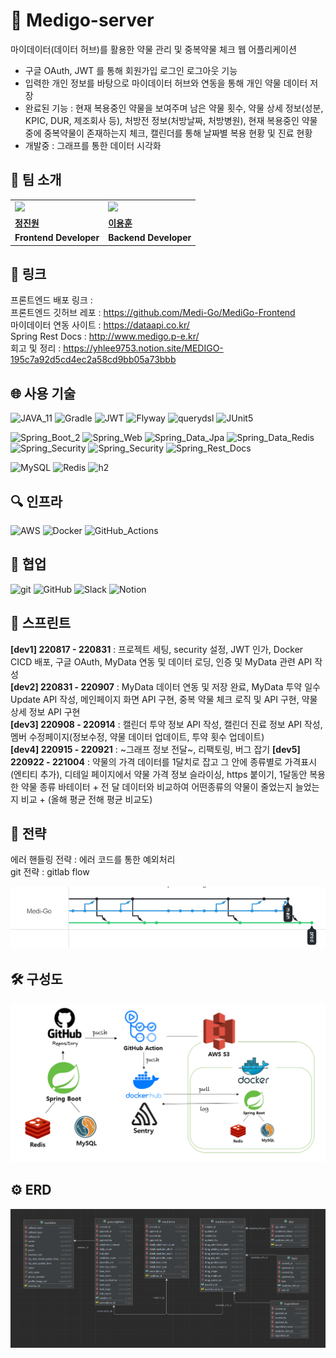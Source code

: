 # 💊 Medigo-server
마이데이터(데이터 허브)를 활용한 약물 관리 및 중복약물 체크 웹 어플리케이션

- 구글 OAuth, JWT 를 통해 회원가입 로그인 로그아웃 기능
- 입력한 개인 정보를 바탕으로 마이데이터 허브와 연동을 통해 개인 약물 데이터 저장
- 완료된 기능 : 현재 복용중인 약물을 보여주며 남은 약물 횟수, 약물 상세 정보(성분, KPIC, DUR, 제조회사 등), 처방전 정보(처방날짜, 처방병원), 현재 복용중인 약물중에 중복약물이 존재하는지 체크, 캘린더를 통해 날짜별 복용 현황 및 진료 현황 
- 개발중 : 그래프를 통한 데이터 시각화

## 👬 팀 소개

<table align=center >
  <tr>
      <td>
        <a href="https://github.com/Jin1won">
            <img src="https://avatars.githubusercontent.com/u/76507701?v=4" width="150px" />
        </a>
    </td>
    <td>
        <a href="https://github.com/YHLEE9753">
            <img src="https://avatars.githubusercontent.com/u/71916223?v=4" width="150px" />
        </a>
    </td>
  </tr>
  <tr>
    <td><b> <a href="https://github.com/Jin1won">정진원</b></td>
    <td><b><a href="https://github.com/YHLEE9753">이용훈</b></td>
  </tr>
  <tr>
    <td><b>Frontend Developer</b></td>
    <td><b>Backend Developer</b></td>
  </tr>
</table>

## 🔗 링크
프론트엔드 배포 링크 : <br>
프론트엔드 깃허브 레포 : https://github.com/Medi-Go/MediGo-Frontend <br>
마이데이터 연동 사이트 : https://dataapi.co.kr/ <br>
Spring Rest Docs : http://www.medigo.p-e.kr/ <br>
회고 및 정리 : https://yhlee9753.notion.site/MEDIGO-195c7a92d5cd4ec2a58cd9bb05a73bbb

## 🌐 사용 기술

![JAVA_11](https://img.shields.io/badge/JAVA_17-blue?style=flat&logo=OpenJDK&logoColor=000000)
![Gradle](https://img.shields.io/badge/Gradle_7.5-02303A.svg?style=Plastic&logo=Gradle&logoColor=white)
![JWT](https://img.shields.io/badge/JWT-black?style=Plastic&logo=JSON%20web%20tokens)
![Flyway](https://img.shields.io/badge/flyway-white.svg?style=Plastic&logo=Flyway&logoColor=red)
![querydsl](https://img.shields.io/badge/querydsl-black.svg?style=Plastic&logo=Elastic&logoColor=white)
![JUnit5](https://img.shields.io/badge/JUnit5-white?style=Plastic&logo=JUnit5)

![Spring_Boot_2](https://img.shields.io/badge/Spring_Boot_2.7.3-%236DB33F.svg?style=Plastic&logo=SpringBoot&logoColor=white)
![Spring_Web](https://img.shields.io/badge/Spring_Web-%236DB33F.svg?style=Plastic&logo=spring&logoColor=white)
![Spring_Data_Jpa](https://img.shields.io/badge/Spring_Data_Jpa-%236DB33F.svg?style=Plastic&logo=spring&logoColor=white)
![Spring_Data_Redis](https://img.shields.io/badge/Spring_Data_Redis-%236DB33F.svg?style=Plastic&logo=springsecurity&logoColor=white)
![Spring_Security](https://img.shields.io/badge/Spring_Security-%236DB33F.svg?style=Plastic&logo=springsecurity&logoColor=white)
![Spring_Security](https://img.shields.io/badge/Spring_OAuth2_Client-%236DB33F.svg?style=Plastic&logo=springsecurity&logoColor=white)
![Spring_Rest_Docs](https://img.shields.io/badge/Spring_Rest--Docs-%236DB33F.svg?style=Plastic&logo=Asciidoctor&logoColor=white)

![MySQL](https://img.shields.io/badge/mysql-%23121011.svg?style=Plastic&logo=mysql&logoColor=white)
![Redis](https://img.shields.io/badge/redis-%23DD0031.svg?style=Plastic&logo=redis&logoColor=white)
![h2](https://img.shields.io/badge/H2-darkblue.svg?style=Plastic&logo=h2&logoColor=red)

## 🔍 인프라
![AWS](https://img.shields.io/badge/EC2-%23FF9900.svg?style=Plastic&logo=amazon-aws&logoColor=white)
![Docker](https://img.shields.io/badge/Docker-4A154B?style=flat&logo=Docker&logoColor=#4A154B)
![GitHub_Actions](https://img.shields.io/badge/GitHub_Actions-%23121011.svg?style=Plastic&logo=GitHubActions&logoColor=white)

## 🧤 협업

![git](https://img.shields.io/badge/git-F05032?style=flat&logo=Git&logoColor=white)
![GitHub](https://img.shields.io/badge/github-%23121011.svg?style=Plastic&logo=github&logoColor=white)
![Slack](https://img.shields.io/badge/Slack-4A154B?style=Plastic&logo=slack&logoColor=white)
![Notion](https://img.shields.io/badge/Notion-000000?style=Plastic&logo=Notion&logoColor=white)


## 📜 스프린트
**[dev1] 220817 - 220831** : 프로젝트 세팅, security 설정, JWT 인가, Docker CICD 배포, 구글 OAuth, MyData 연동 및 데이터 로딩, 인증 및 MyData 관련 API 작성<br>
**[dev2] 220831 - 220907** : MyData 데이터 연동 및 저장 완료, MyData 투약 일수 Update API 작성, 메인페이지 화면 API 구현, 중복 약물 체크 로직 및 API 구현, 약물 상세 정보 API 구현<br>
**[dev3] 220908 - 220914** : 캘린더 투약 정보 API 작성, 캘린더 진료 정보 API 작성, 멤버 수정페이지(정보수정, 약물 데이터 업데이트, 투약 횟수 업데이트)<br>
**[dev4] 220915 - 220921** : ~그래프 정보 전달~, 리팩토링, 버그 잡기
**[dev5] 220922 - 221004** : 약물의 가격 데이터를 1달치로 잡고 그 안에 종류별로 가격표시(엔티티 추가), 디테일 페이지에서 약물 가격 정보 슬라이싱, https 붙이기, 1달동안 복용한 약물 종류 바테이터 + 전 달 데이터와 비교하여 어떤종류의 약물이 줄었는지 늘었는지 비교 + (올해 평균 전해 평균 비교도)

## 📝 전략
에러 핸들링 전략 : 에러 코드를 통한 예외처리<br>
git 전략 : gitlab flow

![img.png](image/gitstrategy.png)

## 🛠 구성도

![img_1.png](image/cicd.png)

## ⚙ ERD

![img.png](image/erd_v1.png)